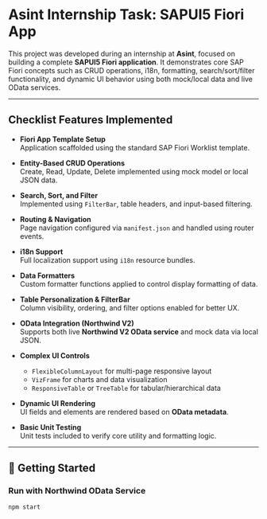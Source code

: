 # Asint Internship Task: SAPUI5 Fiori App

This project was developed during an internship at **Asint**, focused on building a complete **SAPUI5 Fiori application**. It demonstrates core SAP Fiori concepts such as CRUD operations, i18n, formatting, search/sort/filter functionality, and dynamic UI behavior using both mock/local data and live OData services.

---

## Checklist Features Implemented

- **Fiori App Template Setup**  
  Application scaffolded using the standard SAP Fiori Worklist template.

- **Entity-Based CRUD Operations**  
  Create, Read, Update, Delete implemented using mock model or local JSON data.

- **Search, Sort, and Filter**  
  Implemented using `FilterBar`, table headers, and input-based filtering.

- **Routing & Navigation**  
  Page navigation configured via `manifest.json` and handled using router events.

- **i18n Support**  
  Full localization support using `i18n` resource bundles.

- **Data Formatters**  
  Custom formatter functions applied to control display formatting of data.

- **Table Personalization & FilterBar**  
  Column visibility, ordering, and filter options enabled for better UX.

- **OData Integration (Northwind V2)**  
  Supports both live **Northwind V2 OData service** and mock data via local JSON.

- **Complex UI Controls**

  - `FlexibleColumnLayout` for multi-page responsive layout
  - `VizFrame` for charts and data visualization
  - `ResponsiveTable` or `TreeTable` for tabular/hierarchical data

- **Dynamic UI Rendering**  
  UI fields and elements are rendered based on **OData metadata**.

- **Basic Unit Testing**  
  Unit tests included to verify core utility and formatting logic.

---

## 🚀 Getting Started

### Run with Northwind OData Service

```
npm start
```
